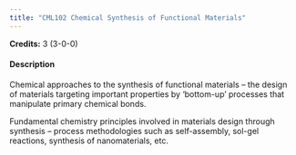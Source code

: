 ```yaml
---
title: "CML102 Chemical Synthesis of Functional Materials"
---
```

**Credits:** 3 (3-0-0)

#### Description
Chemical approaches to the synthesis of functional materials – the design of materials targeting important properties by ‘bottom-up’ processes that manipulate primary chemical bonds.

Fundamental chemistry principles involved in materials design through synthesis – process methodologies such as self-assembly, sol-gel reactions, synthesis of nanomaterials, etc.